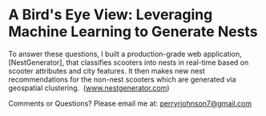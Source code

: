 # A Bird's Eye View: Leveraging Machine Learning to Generate Nests
To answer these questions, I built a production-grade web application, [NestGenerator], that classifies scooters into nests in real-time based on scooter attributes and city features. It then makes new nest recommendations for the non-nest scooters which are generated via geospatial clustering. 
(www.nestgenerator.com)



Comments or Questions? Please email me at: perryrjohnson7@gmail.com
